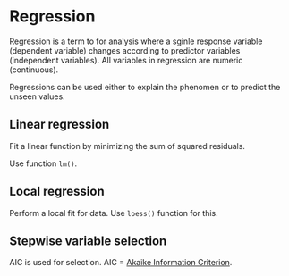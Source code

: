 # Regression
Regression is a term to for analysis where
a sginle response variable (dependent variable) changes
according to predictor variables (independent variables).
All variables in regression are numeric (continuous).

Regressions can be used either to explain the phenomen
or to predict the unseen values.

## Linear regression
Fit a linear function by minimizing the sum of squared residuals.

Use function `lm()`.

## Local regression
Perform a local fit for data.
Use `loess()` function for this. 

## Stepwise variable selection
AIC is used for selection.
AIC = [Akaike Information Criterion](https://en.wikipedia.org/wiki/Akaike_information_criterion).




